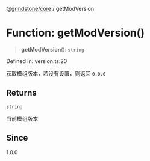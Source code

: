 [@grindstone/core](../globals.md) / getModVersion

# Function: getModVersion()

> **getModVersion**(): `string`

Defined in: version.ts:20

获取模组版本，若没有设置，则返回 `0.0.0`

## Returns

`string`

当前模组版本

## Since

1.0.0
